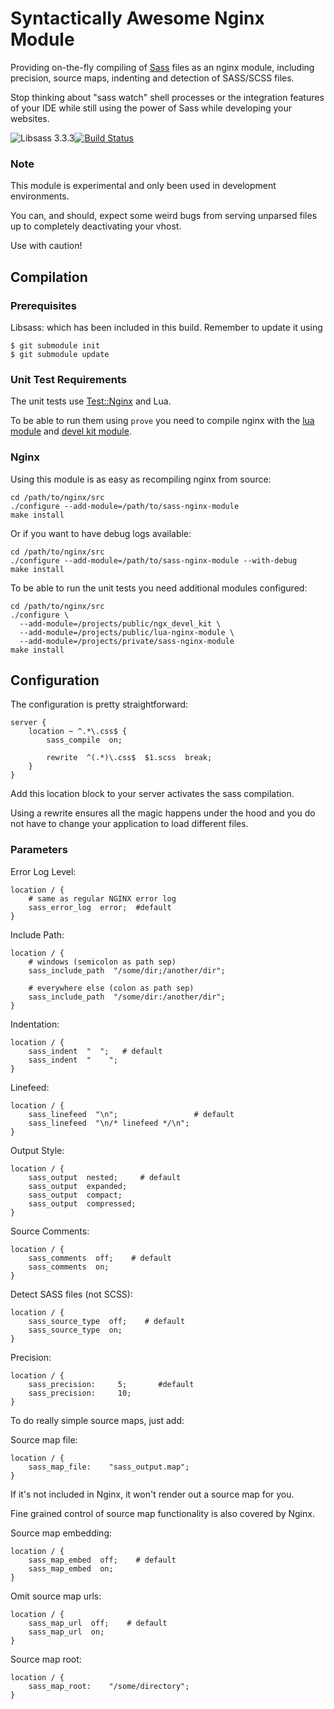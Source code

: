 # Syntactically Awesome Nginx Module

Providing on-the-fly compiling of [Sass](http://sass-lang.com/) files as an
nginx module, including precision, source maps, indenting and detection of SASS/SCSS files.

Stop thinking about "sass watch" shell processes or the integration features of
your IDE while still using the power of Sass while developing your websites.

![Libsass 3.3.3](https://img.shields.io/badge/libsass-3.3.3-yellow.svg)[![Build Status](https://travis-ci.org/absalomedia/sass-nginx-module.svg?branch=master)](https://travis-ci.org/absalomedia/sass-nginx-module)

### Note

This module is experimental and only been used in development environments.

You can, and should, expect some weird bugs from serving unparsed files up to
completely deactivating your vhost.

Use with caution!


## Compilation

### Prerequisites

Libsass: which has been included in this build. Remember to update it using

    $ git submodule init
    $ git submodule update

### Unit Test Requirements

The unit tests use [Test::Nginx](http://github.com/agentzh/test-nginx) and Lua.

To be able to run them using `prove` you need to compile nginx with the
[lua module](https://github.com/openresty/lua-nginx-module) and
[devel kit module](https://github.com/simpl/ngx_devel_kit).

### Nginx

Using this module is as easy as recompiling nginx from source:

```shell
cd /path/to/nginx/src
./configure --add-module=/path/to/sass-nginx-module
make install
```

Or if you want to have debug logs available:

```shell
cd /path/to/nginx/src
./configure --add-module=/path/to/sass-nginx-module --with-debug
make install
```

To be able to run the unit tests you need additional modules configured:

```shell
cd /path/to/nginx/src
./configure \
  --add-module=/projects/public/ngx_devel_kit \
  --add-module=/projects/public/lua-nginx-module \
  --add-module=/projects/private/sass-nginx-module
make install
```


## Configuration

The configuration is pretty straightforward:

```nginx
server {
    location ~ ^.*\.css$ {
        sass_compile  on;

        rewrite  ^(.*)\.css$  $1.scss  break;
    }
}
```

Add this location block to your server activates the sass compilation.

Using a rewrite ensures all the magic happens under the hood and you do not
have to change your application to load different files.

### Parameters

Error Log Level:

```nginx
location / {
    # same as regular NGINX error log
    sass_error_log  error;  #default
}
```

Include Path:

```nginx
location / {
    # windows (semicolon as path sep)
    sass_include_path  "/some/dir;/another/dir";

    # everywhere else (colon as path sep)
    sass_include_path  "/some/dir:/another/dir";
}
```

Indentation:

```nginx
location / {
    sass_indent  "  ";   # default
    sass_indent  "    ";
}
```

Linefeed:

```nginx
location / {
    sass_linefeed  "\n";                 # default
    sass_linefeed  "\n/* linefeed */\n";
}
```

Output Style:

```nginx
location / {
    sass_output  nested;     # default
    sass_output  expanded;
    sass_output  compact;
    sass_output  compressed;
}
```

Source Comments:

```nginx
location / {
    sass_comments  off;    # default
    sass_comments  on;
}
```

Detect SASS files (not SCSS):

```nginx
location / {
    sass_source_type  off;    # default
    sass_source_type  on;
}
```

Precision:

```nginx
location / {
    sass_precision:     5;       #default
    sass_precision:     10;
}
```
To do really simple source maps, just add:

Source map file:

```nginx
location / {
    sass_map_file:    "sass_output.map";
}
```
If it's not included in Nginx, it won't render out a source map for you.

Fine grained control of source map functionality is also covered by Nginx.

Source map embedding:

```nginx
location / {
    sass_map_embed  off;    # default
    sass_map_embed  on;
}
```
Omit source map urls:

```nginx
location / {
    sass_map_url  off;    # default
    sass_map_url  on;
}
```
Source map root:

```nginx
location / {
    sass_map_root:    "/some/directory";
}
```

